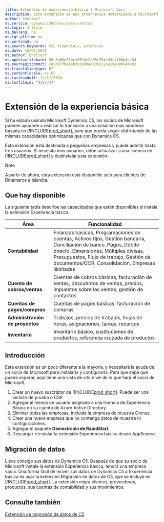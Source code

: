 ```yaml
---
title: Extensión de experiencia básica | Microsoft Docs
description: Esta extensión es una alternativa modernizada a Microsoft Dynamics C5.
author: bholtorf
ms.service: dynamics365-business-central
ms.topic: article
ms.devlang: na
ms.tgt_pltfrm: na
ms.workload: na
ms.search.keywords: C5, financials, extension
ms.date: 10/01/2020
ms.author: bholtorf
ms.openlocfilehash: 58c8a66e9fbe1609dc2e65c764dd3c4f60b4bc54
ms.sourcegitcommit: 2e7307fbe1eb3b34d0ad9356226a19409054a402
ms.translationtype: HT
ms.contentlocale: es-ES
ms.lasthandoff: 12/17/2020
ms.locfileid: "4757347"
---
```

# <a name="the-basic-experience-extension"></a>Extensión de la experiencia básica
Si ha estado usando Microsoft Dynamics C5, los socios de Microsoft pueden ayudarle a realizar la transición a una solución más moderna basada en [!INCLUDE[prod_short](includes/prod_short.md)], para que pueda seguir disfrutando de las mismas capacidades optimizadas que con Dynamics C5.

Esta extensión está destinada a pequeñas empresas y puede admitir hasta tres usuarios. Si necesita más usuarios, debe actualizar a una licencia de [!INCLUDE[prod_short](includes/prod_short.md)] y desinstalar esta extensión.

> [!NOTE]
> A partir de ahora, esta extensión está disponible solo para clientes de Dinamarca e Islandia. 

## <a name="whats-available"></a>Que hay disponible
La siguiente tabla describe las capacidades que están disponibles si instala la extensión Experiencia básica.

|Área  |Funcionalidad  |
|---------|---------|
|**Contabilidad** |Finanzas básicas, Programaciones de cuentas, Activos fijos, Gestión bancaria, Conciliación de banco, Pagos, Débito directo, Dimensiones, Múltiples divisas, Presupuestos, Flujo de trabajo, Gestión de documentos/OCR, Consolidación, Empresas ilimitadas|
|**Cuenta de cobros/ventas** |Cuentas de cobros básicas, facturación de ventas, descuentos de ventas, precios, impuestos sobre las ventas, gestión de contactos |
|**Cuentas de pagos/compras** |Cuentas de pagos básicas, facturación de compras |
|**Administración de proyectos** |Trabajos, precios de trabajos, hojas de horas, asignaciones, tareas, recursos |
|**Inventario** |Inventario básico, sustituciones de productos, referencia cruzada de productos |

## <a name="getting-started"></a>Introducción
Esta extensión es un poco diferente a la mayoría, y necesitará la ayuda de un socio de Microsoft para instalarla y configurarla. Para que sepa qué puede esperar, aquí tiene una vista de alto nivel de lo que hará el socio de Microsoft.

1. Crear un nuevo suscriptor de [!INCLUDE[prod_short](includes/prod_short.md)]. Puede ser una versión de prueba o CSP.
2. Agregar al menos un usuario asignado a una licencia de Experiencia Básica en su cuenta de Azure Active Directory.
3. Eliminar todas las empresas, incluida la empresa de muestra Cronus.
4. Crear una nueva empresa que no contenga datos de muestra ni configuraciones.
5. Agregar el paquete **Demostrción de RapidStart**. <!--what does the pockage contain?-->
6. Descargar e instalar la extensión Experiencia básica desde AppSource.

## <a name="migrating-data"></a>Migración de datos
Lleve consigo sus datos de Dynamics C5. Después de que su socio de Microsoft instale la extensión Experiencia básica, tendrá una empresa vacía. Una forma fácil de mover sus datos de Dynamics C5 a Experiencia básica es usar la extensión Migración de datos de C5, que se incluye en [!INCLUDE[prod_short](includes/prod_short.md)]. La extensión migra clientes, proveedores, productos, sus cuentas de contabilidad y sus movimientos.

## <a name="see-also"></a>Consulte también
[Extensión de migración de datos de C5](ui-extensions-c5-data-migration.md)